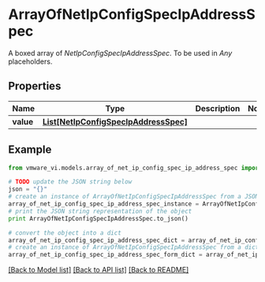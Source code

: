 # ArrayOfNetIpConfigSpecIpAddressSpec

A boxed array of *NetIpConfigSpecIpAddressSpec*. To be used in *Any* placeholders. 

## Properties
Name | Type | Description | Notes
------------ | ------------- | ------------- | -------------
**value** | [**List[NetIpConfigSpecIpAddressSpec]**](NetIpConfigSpecIpAddressSpec.md) |  | 

## Example

```python
from vmware_vi.models.array_of_net_ip_config_spec_ip_address_spec import ArrayOfNetIpConfigSpecIpAddressSpec

# TODO update the JSON string below
json = "{}"
# create an instance of ArrayOfNetIpConfigSpecIpAddressSpec from a JSON string
array_of_net_ip_config_spec_ip_address_spec_instance = ArrayOfNetIpConfigSpecIpAddressSpec.from_json(json)
# print the JSON string representation of the object
print ArrayOfNetIpConfigSpecIpAddressSpec.to_json()

# convert the object into a dict
array_of_net_ip_config_spec_ip_address_spec_dict = array_of_net_ip_config_spec_ip_address_spec_instance.to_dict()
# create an instance of ArrayOfNetIpConfigSpecIpAddressSpec from a dict
array_of_net_ip_config_spec_ip_address_spec_form_dict = array_of_net_ip_config_spec_ip_address_spec.from_dict(array_of_net_ip_config_spec_ip_address_spec_dict)
```
[[Back to Model list]](../README.md#documentation-for-models) [[Back to API list]](../README.md#documentation-for-api-endpoints) [[Back to README]](../README.md)



